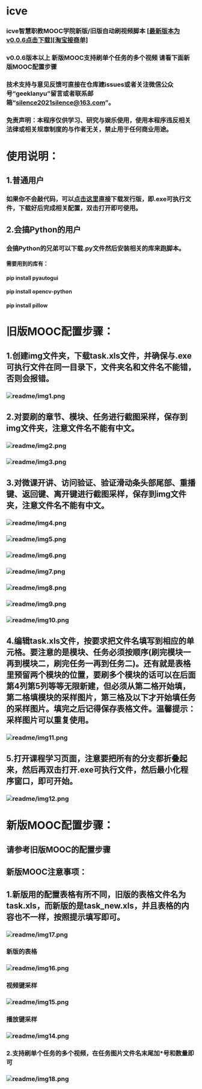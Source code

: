 # icve
### icve智慧职教MOOC学院新版/旧版自动刷视频脚本 [[最新版本为v0.0.6点击下载]](https://www.aliyundrive.com/s/nDLUnSwzrgS)[[淘宝接商单]](https://geeklanyu.taobao.com)
### v0.0.6版本以上 新版MOOC支持刷单个任务的多个视频 请看下面新版MOOC配置步骤
### 技术支持与意见反馈可直接在仓库建issues或者关注微信公众号“geeklanyu”留言或者联系邮箱“silence2021silence@163.com”。
### 免责声明：本程序仅供学习、研究与娱乐使用，使用本程序违反相关法律或相关规章制度的与作者无关，禁止用于任何商业用途。

# 使用说明：
## 1.普通用户
### 如果你不会敲代码，可以[点击这里](https://www.aliyundrive.com/s/nDLUnSwzrgS)直接下载发行版，即.exe可执行文件，下载好后完成相关配置，双击打开即可使用。
## 2.会搞Python的用户
### 会搞Python的兄弟可以下载.py文件然后安装相关的库来跑脚本。
#### 需要用到的库有：
#### pip install pyautogui
#### pip install opencv-python
#### pip install pillow

# 旧版MOOC配置步骤：
## 1.创建img文件夹，下载task.xls文件，并确保与.exe可执行文件在同一目录下，文件夹名和文件名不能错，否则会报错。
### ![readme/img1.png](readme/img1.png)
## 2.对要刷的章节、模块、任务进行截图采样，保存到img文件夹，注意文件名不能有中文。
### ![readme/img2.png](readme/img2.png)
### ![readme/img3.png](readme/img3.png)
## 3.对微课开讲、访问验证、验证滑动条头部尾部、重播键、返回键、离开键进行截图采样，保存到img文件夹，注意文件名不能有中文。
### ![readme/img4.png](readme/img4.png)
### ![readme/img5.png](readme/img5.png)
### ![readme/img6.png](readme/img6.png)
### ![readme/img7.png](readme/img7.png)
### ![readme/img8.png](readme/img8.png)
### ![readme/img9.png](readme/img9.png)
### ![readme/img10.png](readme/img10.png)
## 4.编辑task.xls文件，按要求把文件名填写到相应的单元格。要注意的是模块、任务必须按顺序(刷完模块一再到模块二，刷完任务一再到任务二)。还有就是表格里预留两个模块的位置，要刷多个模块的话可以在后面第4列第5列等等无限新建，但必须从第二格开始填，第二格填模块的采样图片，第三格及以下才开始填任务的采样图片。填完之后记得保存表格文件。温馨提示：采样图片可以重复使用。
### ![readme/img11.png](readme/img11.png)
## 5.打开课程学习页面，注意要把所有的分支都折叠起来，然后再双击打开.exe可执行文件，然后最小化程序窗口，即可开始。
### ![readme/img12.png](readme/img12.png)

# 新版MOOC配置步骤：
## 请参考旧版MOOC的配置步骤
## 新版MOOC注意事项：
## 1.新版用的配置表格有所不同，旧版的表格文件名为task.xls，而新版的是task_new.xls，并且表格的内容也不一样，按照提示填写即可。
### ![readme/img17.png](readme/img17.png)
### 新版的表格
### ![readme/img16.png](readme/img16.png)
### 视频键采样
### ![readme/img15.png](readme/img15.png)
### 播放键采样
### ![readme/img14.png](readme/img14.png)
### 2.支持刷单个任务的多个视频，在任务图片文件名末尾加*号和数量即可
### ![readme/img18.png](readme/img18.png)
